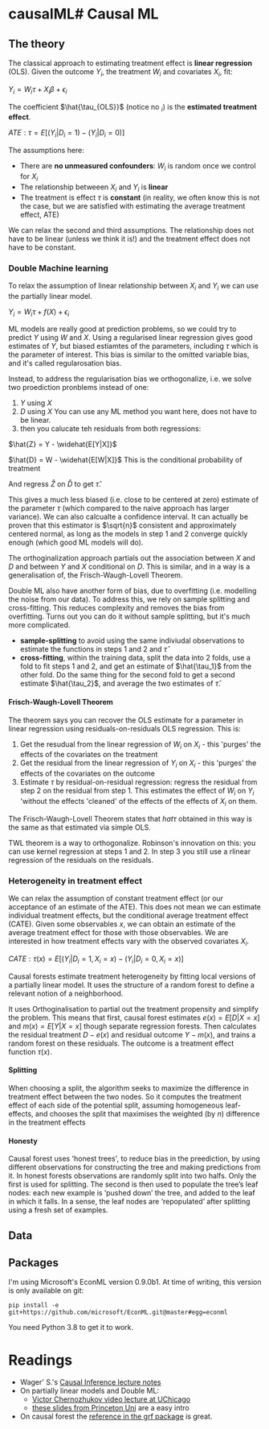# causalML# Causal ML

## The theory

The classical approach to estimating treatment effect is  **linear regression** (OLS). Given the outcome $Y_i$, the treatment $W_i$ and covariates $X_i$, fit:

$Y_i = W_i\tau + X_i\beta + \epsilon_i$

The coefficient $\hat{\tau_{OLS}}$ (notice no $_i$) is the **estimated treatment effect**. 

$ATE: \tau = E [(Y_i|D_i = 1) − (Y_i|D_i = 0)]$

The assumptions here:

* There are **no unmeasured confounders**: $W_i$ is random once we control for $X_i$
* The relationship betweeen $X_i$ and $Y_i$ is **linear**
* The treatment is effect $\tau$ is **constant** (in reality, we often know this is not the case, but we are satisfied with estimating the average treatment effect, ATE)

We can relax the second and third assumptions. The relationship does not have to be linear (unless we think it is!) and the treatment effect does not have to be constant.

### Double Machine learning

To relax the assumption of linear relationship between $X_i$ and $Y_i$ we can use the partially linear model.

$Y_i = W_i\tau + f(X) + \epsilon_i$

ML models are really good at prediction problems, so we could try to predict $Y$ using $W$ and $X$. Using a regularised linear regression gives good estimates of $Y$, but biased estiamtes of the parameters, including $\tau$ which is the parameter of interest. This bias is similar to the omitted variable bias, and it's called regularosation bias. 

Instead, to address the regularisation bias we orthogonalize, i.e. we solve two proediction pronblems instead of one:
1. $Y$ using $X$
2. $D$ using $X$
You can use any ML method you want here, does not have to be linear. 
3. then you calucate teh residuals from both regressions:

$\hat{Z} = Y - \widehat{E[Y|X]}$ 

$\hat{D} = W - \widehat{E[W|X]}$ This is the conditional probability of treatment

And regress $\hat{Z}$ on $\hat{D}$ to get $\hat{\tau}$. 

This gives a much less biased (i.e. close to be centered at zero) estimate of the parameter $\tau$ (which compared to the naive approach has larger variance). We can also calcualte a confidence interval. It can actually be proven that this estimator is $\sqrt{n}$ consistent and approximately centered normal, as long as the models in step 1 and 2 converge quickly enough (which good ML models will do). 

The orthoginalization approach partials out the association between $X$ and $D$ and between $Y$ and $X$ conditional on $D$. This is similar, and in a way is a generalisation of, the Frisch-Waugh-Lovell Theorem.

Double ML also have another form of bias, due to overfitting (i.e. modelling the noise from our data). To address this, we rely on sample splitting and cross-fitting. This reduces complexity and removes the bias from overfitting. Turns out you can do it without sample splitting, but it's much more complicated.

* **sample-splitting** to avoid using the same indiviudal observations to estimate the functions in steps 1 and 2 and $\hat{\tau}$
* **cross-fitting**, within the training data, split the data into 2 folds, use a fold to fit steps 1 and 2, and get an estimate of $\hat{\tau_1}$ from the other fold. Do the same thing for the second fold to get a second estimate $\hat{\tau_2}$, and average the two estimates of $\hat{\tau}$.

#### Frisch-Waugh-Lovell Theorem 

The theorem says you can recover the OLS estimate for a parameter in linear regression using residuals-on-residuals OLS regression. This is:
 
1. Get the resudual from the linear regression of $W_i$ on $X_i$ - this 'purges' the effects of the covariates on the treatment 
2. Get the residual from the linear regression of $Y_i$ on $X_i$ - this 'purges' the effects of the covariates on the outcome
3. Estimate $\tau$ by residual-on-residual regression: regress the residual from step 2 on the residual from step 1. This estimates the effect of $W_i$ on $Y_i$ 'without the effects 'cleaned' of the effects of the effects of $X_i$ on them. 

The Frisch-Waugh-Lovell Theorem states that $hat{\tau}$ obtained in this way is the same as that estimated via simple OLS. 

TWL theorem is a way to orthogonalize. Robinson's innovation on this: you can use kernel regression at steps 1 and 2. In step 3 you still use a rlinear regression of the residuals on the residuals.

### Heterogeneity in treatment effect

We can relax the assumption of constant treatment effect (or our acceptance of an estimate of the ATE). This does not mean we can estimate individual treatment effects, but the conditional average treatment effect (CATE). Given some observables $x$, we can obtain an estimate of the average treatment effect for those with those observables. We are interested in how treatment effects vary with the observed covariates $X_i$.

$CATE: \tau(x) = E [(Y_i|D_i = 1, X_i = x) − (Y_i|D_i = 0, X_i = x)]$

Causal forests estimate treatment heterogeneity by fitting local versions of a partially linear model. It uses the structure of a random forest to define a relevant notion of a neighborhood. 

It uses Orthoginalisation to partial out the treatment propensity and simplify the problem. This means that first, causal forest estimates $e(x) = E[D|X=x]$ and $m(x) = E[Y|X=x]$ though separate regression forests. Then calculates the residual treatment $D - e(x)$ and residual outcome $Y - m(x)$, and trains a random forest on these residuals. The outcome is a treatment effect function $\tau(x)$. 

#### Splitting

When choosing a split, the algorithm seeks to maximize the difference in treatment effect between the two nodes. So it computes the treatment effect of each side of the potential split, assuming homogeneous leaf-effects, and chooses the split that maximises the weighted (by $n$) difference in the treatment effects

#### Honesty

Causal forest uses 'honest trees', to reduce bias in the preediction, by using different observations for constructing the tree and making predictions from it. 
In honest forests observations are randomly split into two halfs. Only the first is used for splitting. The second is then used to populate the tree’s leaf nodes: each new example is ‘pushed down’ the tree, and added to the leaf in which it falls. In a sense, the leaf nodes are ‘repopulated’ after splitting using a fresh set of examples.

## Data




## Packages

I'm using Microsoft's EconML version 0.9.0b1. At time of writing, this version is only available on git:

```
pip install -e git+https://github.com/microsoft/EconML.git@master#egg=econml
```
You need Python 3.8 to get it to work. 

# Readings

* Wager' S.'s [Causal Inference lecture notes](https://web.stanford.edu/~swager/stats361.pdf)
* On partially linear models and Double ML:
  - [Victor Chernozhukov video lecture at UChicago](https://www.youtube.com/watch?v=eHOjmyoPCFU&ab_channel=BeckerFriedmanInstituteatUChicago-BFI) 
  - [these slides from Princeton Uni](https://scholar.princeton.edu/sites/default/files/bstewart/files/chern.handout.pdf) are a easy intro
* On causal forest the [reference in the grf package](https://grf-labs.github.io/grf/REFERENCE.html#table-of-contents-1) is great. 
